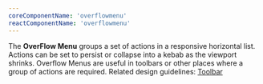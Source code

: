 ```yaml
---
coreComponentName: 'overflowmenu'
reactComponentName: 'overflowmenu'
---
```

The **OverFlow Menu** groups a set of actions in a responsive horizontal list. Actions can be set to persist or collapse into a kebab as the viewport shrinks. Overflow Menus are useful in toolbars or other places where a group of actions are required. Related design guidelines: [Toolbar](design-guidelines/usage-and-behavior/toolbar)

